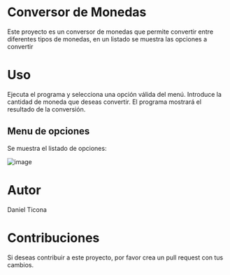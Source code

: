 # Conversor de Monedas
Este proyecto es un conversor de monedas que permite convertir entre diferentes tipos de monedas, en un listado se muestra las opciones a convertir

# Uso
Ejecuta el programa y selecciona una opción válida del menú.
Introduce la cantidad de moneda que deseas convertir.
El programa mostrará el resultado de la conversión.

## Menu de opciones 
Se muestra el listado de opciones:

![image](https://github.com/Daniel-tic/conversor_de_monedas_alura/assets/156932677/6dce04b0-dd05-408b-946a-7bb231d8e1fe)

# Autor
Daniel Ticona

# Contribuciones
Si deseas contribuir a este proyecto, por favor crea un pull request con tus cambios.
